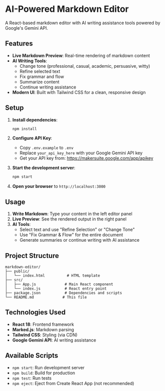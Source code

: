 # AI-Powered Markdown Editor 

A React-based markdown editor with AI writing assistance tools powered by Google's Gemini API.

## Features

- **Live Markdown Preview**: Real-time rendering of markdown content
- **AI Writing Tools**:
  - Change tone (professional, casual, academic, persuasive, witty)
  - Refine selected text
  - Fix grammar and flow
  - Summarize content
  - Continue writing assistance
- **Modern UI**: Built with Tailwind CSS for a clean, responsive design

## Setup

1. **Install dependencies**:
   ```bash
   npm install
   ```

2. **Configure API Key**:
   - Copy `.env.example` to `.env`
   - Replace `your_api_key_here` with your Google Gemini API key
   - Get your API key from: https://makersuite.google.com/app/apikey

3. **Start the development server**:
   ```bash
   npm start
   ```

4. **Open your browser** to `http://localhost:3000`

## Usage

1. **Write Markdown**: Type your content in the left editor panel
2. **Live Preview**: See the rendered output in the right panel
3. **AI Tools**: 
   - Select text and use "Refine Selection" or "Change Tone"
   - Use "Fix Grammar & Flow" for the entire document
   - Generate summaries or continue writing with AI assistance

## Project Structure

```
markdown-editor/
├── public/
│   └── index.html          # HTML template
├── src/
│   ├── App.js             # Main React component
│   └── index.js           # React entry point
├── package.json           # Dependencies and scripts
└── README.md             # This file
```

## Technologies Used

- **React 18**: Frontend framework
- **Marked.js**: Markdown parsing
- **Tailwind CSS**: Styling (via CDN)
- **Google Gemini API**: AI writing assistance

## Available Scripts

- `npm start`: Run development server
- `npm build`: Build for production
- `npm test`: Run tests
- `npm eject`: Eject from Create React App (not recommended)